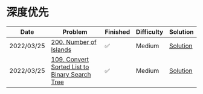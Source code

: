 # 深度优先
| Date       | Problem                                                                                                                    | Finished | Difficulty | Solution                                   |
|------------|----------------------------------------------------------------------------------------------------------------------------|----------|------------|--------------------------------------------|
| 2022/03/25 | [200. Number of Islands](https://leetcode.com/problems/number-of-islands/)                                                 | ✅        | Medium     | [Solution](./src/dfs/NumIslands.java)      |
| 2022/03/25 | [109. Convert Sorted List to Binary Search Tree](https://leetcode.com/problems/convert-sorted-list-to-binary-search-tree/) | ✅        | Medium     | [Solution](./src/dfs/SortedListToBST.java) |
